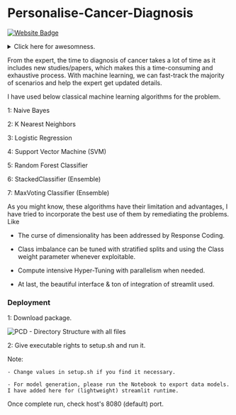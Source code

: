 # Personalise-Cancer-Diagnosis

[![Website Badge](https://img.shields.io/badge/Website-3b5998?style=flat-square&logo=google-chrome&logoColor=white)](https://kmistri-personalise-cancer-diagnosis.streamlit.app/)

<details>
  <summary>Click here for awesomness.</summary>
  
  ### Screens:
  
  <ol>
  <li>Home:</li>
  <img src="https://user-images.githubusercontent.com/20341930/208598084-5d031500-6ba8-453e-ba54-647fc26156f6.png" width="600" height="400" />

  <li>Introduction:</li>
  <img src="https://user-images.githubusercontent.com/20341930/208598906-561aa576-121f-464e-8076-2ae6e90a50b6.png" width="600" height="400" />

  <li>EDA:</li>
  <p>This is little bit large <a href = "https://drive.google.com/file/d/1mD2-jLS-XOPy16NH19shgW72L8FQjFNc/view?usp=sharing">file</a></p>

  <li>Modelling:</li>
  <ul>
    <li>Model List</li>
    <img src="https://user-images.githubusercontent.com/20341930/208599494-a7d5c090-f870-49f7-82c4-4fd2a740c312.png" width="700" height="600" />
    <li>Hyper Parameter Tuning for each models:</li>
    <img src="https://user-images.githubusercontent.com/20341930/208599561-b2b5b58f-373b-4d5c-ba78-258c0314b410.png" width="700" height="1000" />
    <li>Feature Importance & Deepdive:</li>
    <img src="https://user-images.githubusercontent.com/20341930/208599576-1f157979-42e3-4a87-ba58-677e00cbd859.png" width="700" height="1800" />
    <li>Model Observations:</li>
    <img src="https://user-images.githubusercontent.com/20341930/208599802-8f28d872-ba48-4349-8749-db79fcbc628b.png" width="700" height="600" />
    <li>3D Interactable Plots for Multiple parameters:</li>
    <img src="https://user-images.githubusercontent.com/20341930/208599517-96beda8d-9024-4f4e-97c5-44480ce0e692.png" width="700" height="600" />
  </ul>
  <li>Results:</li>
  <img src="https://user-images.githubusercontent.com/20341930/208599151-9890df7a-371f-408f-8434-62d22da0c341.png" width="700" height="600" />
</ol>
</details>


From the expert, the time to diagnosis of cancer takes a lot of time as it includes new studies/papers, which makes this a time-consuming and exhaustive process. With machine learning, we can fast-track the majority of scenarios and help the expert get updated details.

I have used below classical machine learning algorithms for the problem.

1: Naive Bayes

2: K Nearest Neighbors

3: Logistic Regression

4: Support Vector Machine (SVM)

5: Random Forest Classifier

6: StackedClassifier (Ensemble)

7: MaxVoting Classifier (Ensemble)

As you might know, these algorithms have their limitation and advantages, I have tried to incorporate the best use of them by remediating the problems. Like

- The curse of dimensionality has been addressed by Response Coding.

- Class imbalance can be tuned with stratified splits and using the Class weight parameter whenever exploitable.

- Compute intensive Hyper-Tuning with parallelism when needed.

- At last, the beautiful interface & ton of integration of streamlit used.


### Deployment

1: Download package.

![PCD - Directory Structure with all files](https://user-images.githubusercontent.com/20341930/208602029-b261f026-5dc2-490a-9990-3963d9a14033.png)

2: Give executable rights to setup.sh and run it.

Note: 

    - Change values in setup.sh if you find it necessary.
    
    - For model generation, please run the Notebook to export data models. I have added here for (lightweight) streamlit runtime.

Once complete run, check host's 8080 (default) port.
